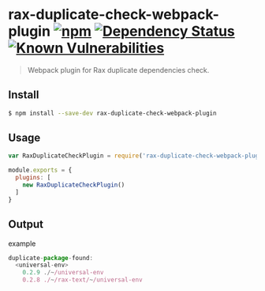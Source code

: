 # rax-duplicate-check-webpack-plugin [![npm](https://img.shields.io/npm/v/rax-duplicate-check-webpack-plugin.svg)](https://www.npmjs.com/package/rax-duplicate-check-webpack-plugin) [![Dependency Status](https://david-dm.org/alibaba/rax.svg?path=packages/rax-duplicate-check-webpack-plugin)](https://david-dm.org/alibaba/rax.svg?path=packages/rax-duplicate-check-webpack-plugin) [![Known Vulnerabilities](https://snyk.io/test/npm/rax-duplicate-check-webpack-plugin/badge.svg)](https://snyk.io/test/npm/rax-duplicate-check-webpack-plugin)

> Webpack plugin for Rax duplicate dependencies check.

## Install

```sh
$ npm install --save-dev rax-duplicate-check-webpack-plugin
```

## Usage

```javascript
var RaxDuplicateCheckPlugin = require('rax-duplicate-check-webpack-plugin');

module.exports = {
  plugins: [
    new RaxDuplicateCheckPlugin()
  ]
}
```

## Output

example

```javascript
duplicate-package-found:
  <universal-env>
    0.2.9 ./~/universal-env
    0.2.8 ./~/rax-text/~/universal-env
```
